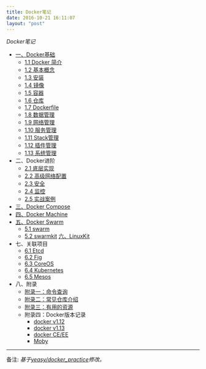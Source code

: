 ```yaml
---
title: Docker笔记
date: 2016-10-21 16:11:07
layout: "post"
---
```


_Docker笔记_


- [一、Docker基础](introduction/)
  - [1.1 Docker 简介](introduction/)
  - [1.2 基本概念](basic_concept/)
  - [1.3 安装](install/)
  - [1.4 镜像](image/)
  - [1.5 容器](container/)
  - [1.6 仓库](repository/)
  - [1.7 Dockerfile](dockerfile/)
  - [1.8 数据管理](data_management/)
  - [1.9 网络管理](network/)
  - [1.10 服务管理](service/)
  - [1.11 Stack管理](stack/)
  - [1.12 插件管理](plugin/)
  - [1.13 系统管理](system/)
- 二、Docker进阶
  - [2.1 底层实现](underly/)
  - [2.2 高级网络配置](advanced_network/)
  - [2.3 安全](security/)
  - [2.4 监控](monitor/)
  - [2.5 实战案例](cases/)
- [三、Docker Compose](compose/)
- [四、Docker Machine](machine/)
- [五、Docker Swarm](swarm/)
  - [5.1 swarm](swarm/intro.html)
  - [5.2 swarmkit](swarm/swarmkit-intro.html)
  [六、LinuxKit](linuxkit/)
- 七、关联项目
  - [6.1 Etcd](etcd/)
  - [6.2 Fig](fig/)
  - [6.3 CoreOS](coreos/)
  - [6.4 Kubernetes](kubernetes/)
  - [6.5 Mesos](mesos/)
- 八、附录
  - [附录一：命令查询](appendix_command/)
  - [附录二：常见仓库介绍](appendix_repo/)
  - [附录三：有用的资源](appendix_resources/)
  - 附录四：Docker版本记录
    - [docker v1.12](1.12.html)
    - [docker v1.13](1.13.html)
    - [docker CE/EE](17.04.html)
    - [Moby](moby.html)

----
备注: _基于[yeasy/docker_practice](https://github.com/yeasy/docker_practice)修改。_
